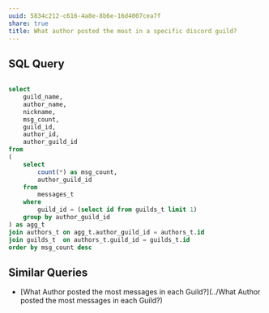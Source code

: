 ```yaml
---
uuid: 5834c212-c616-4a8e-8b6e-16d4007cea7f
share: true
title: What author posted the most in a specific discord guild?
---
```

## SQL Query

``` sql

select
	guild_name,
	author_name,
	nickname,
	msg_count,
	guild_id,
	author_id,
	author_guild_id
from 
(
	select
		count(*) as msg_count,
		author_guild_id
	from
		messages_t
	where
		guild_id = (select id from guilds_t limit 1)
	group by author_guild_id
) as agg_t
join authors_t on agg_t.author_guild_id = authors_t.id
join guilds_t  on authors_t.guild_id = guilds_t.id
order by msg_count desc

```


## Similar Queries

* [What Author posted the most messages in each Guild?](../What Author posted the most messages in each Guild?)